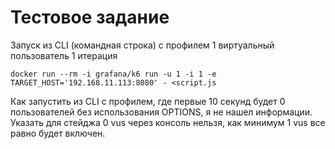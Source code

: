 # Тестовое задание

Запуск из CLI (командная строка) c профилем 1 виртуальный пользователь 1 итерация

`docker run --rm -i grafana/k6 run -u 1 -i 1 -e TARGET_HOST='192.168.11.113:8080' - <script.js`

Как запустить из CLI с профилем, где первые 10 секунд будет 0 пользователей без использования OPTIONS, я не нашел информации. Указать для стейджа 0 vus через консоль нельзя, как минимум 1 vus все равно будет включен.